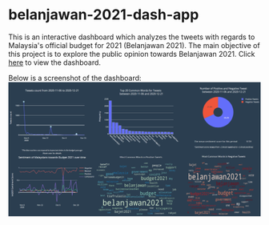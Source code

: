 # belanjawan-2021-dash-app

This is an interactive dashboard which analyzes the tweets with regards to Malaysia's official budget for 2021 (Belanjawan 2021). The main objective of this project is to explore the public opinion towards Belanjawan 2021. Click [here](https://belanjawan-2021.herokuapp.com/) to view the dashboard. 

Below is a screenshot of the dashboard:
![Alt text](https://github.com/Soung-Low/belanjawan-2021-dash-app/blob/main/fig/Screenshot_dashboard.png)
